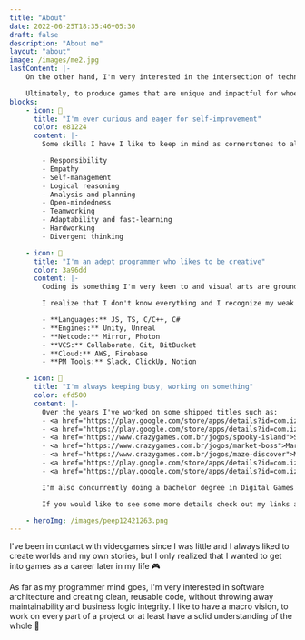 ```yaml
---
title: "About"
date: 2022-06-25T18:35:46+05:30
draft: false
description: "About me"
layout: "about"
image: /images/me2.jpg
lastContent: |-
    On the other hand, I'm very interested in the intersection of technology and art. I enjoy studying render pipelines, shaders, software architecture and game optimizations.

    Ultimately, to produce games that are unique and impactful for whoever is going to play is my goal. I like to be creative and inventive when making new worlds for players to feel part of and making distinctive gameplay features for players to be excited about.
blocks:
    - icon: 📕
      title: "I'm ever curious and eager for self-improvement"
      color: e81224
      content: |-
        Some skills I have I like to keep in mind as cornerstones to all aspects of my life. They guide me as an inspiration and motivation to continue improving, those are:

        - Responsibility
        - Empathy
        - Self-management
        - Logical reasoning
        - Analysis and planning
        - Open-mindedness
        - Teamworking
        - Adaptability and fast-learning
        - Hardworking
        - Divergent thinking

    - icon: 💎
      title: "I'm an adept programmer who likes to be creative"
      color: 3a96dd
      content: |-
        Coding is something I'm very keen to and visual arts are grounded in me, thus, I like to solve challenging problems by using creativity and thinking outside box.

        I realize that I don't know everything and I recognize my weak points, adding it to my learning. Over the years though I've sharpen my experience with:

        - **Languages:** JS, TS, C/C++, C#
        - **Engines:** Unity, Unreal
        - **Netcode:** Mirror, Photon
        - **VCS:** Collaborate, Git, BitBucket
        - **Cloud:** AWS, Firebase
        - **PM Tools:** Slack, ClickUp, Notion

    - icon: 🚧
      title: "I'm always keeping busy, working on something"
      color: efd500
      content: |-
        Over the years I've worked on some shipped titles such as:
        - <a href="https://play.google.com/store/apps/details?id=com.izyplay.izassupermarket">Iza's Supermarket</a> <!--(Mobile/Web)-->
        - <a href="https://play.google.com/store/apps/details?id=com.izyplay.shepherdlife">Shepherd Farm</a> <!--(Mobile/Web)-->
        - <a href="https://www.crazygames.com.br/jogos/spooky-island">Spooky Island</a> <!--(Mobile/Web)-->
        - <a href="https://www.crazygames.com.br/jogos/market-boss">Market Boss</a> <!--(Mobile/Web)-->
        - <a href="https://www.crazygames.com.br/jogos/maze-discover">Maze Discover</a> <!--(Mobile/Web)-->
        - <a href="https://play.google.com/store/apps/details?id=com.izyplay.destinyland">Destiny Land</a> <!--(Mobile)-->
        - <a href="https://play.google.com/store/apps/details?id=com.izyplay.adventureminer">Adventure Miner</a> <!--(Mobile/Web)-->

        I'm also concurrently doing a bachelor degree in Digital Games at PUC Minas, while shipping these titles.

        If you would like to see some more details check out my links at the end or my <a href="https://lucascoutinho.me/projects">other projects</a>.

    - heroImg: /images/peep12421263.png
---
```


I've been in contact with videogames since I was little and I always liked to create worlds and my own stories, but I only realized that I wanted to get into games as a career later in my life 🎮

As far as my programmer mind goes, I'm very interested in software architecture and creating clean, reusable code, without throwing away maintainability and business logic integrity. I like to have a macro vision, to work on every part of a project or at least have a solid understanding of the whole 👊